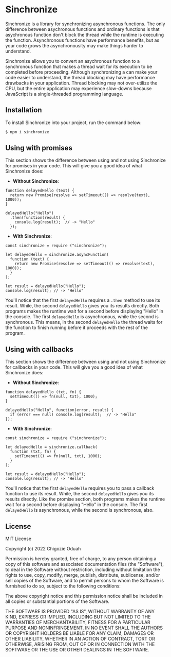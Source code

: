 # Sinchronize

Sinchronize is a library for synchronizing asynchronous functions. The only difference between asychronous functions and ordinary functions is that asychronous function don't block the thread while the runtime is executing the function. Asynchronous functions have performance benefits, but as your code grows the asynchronousity may make things harder to understand.

Sinchronize allows you to convert an asychronous function to a synchronous function that makes a thread wait for its execution to be completed before proceeding. Although synchronizing a can make your code easier to understand, the thread blocking may have performance drawbacks in your application. Thread blocking may not over-utilize the CPU, but the entire application may experience slow-downs because JavaScript is a single-threaded programming language.

## Installation

To install Sinchronize into your project, run the command below:
```bash
$ npm i sinchronize
```

## Using with promises

This section shows the difference between using and not using Sinchronize for promises in your code. This will give you a good idea of what Sinchronize does:

* **Without Sinchronize**:
```JS
function delayedHello (text) {
  return new Promise(resolve => setTimeout(() => resolve(text), 1000));
}

delayedHello("Hello")
  .then(function(result) {
    console.log(result);  // -> "Hello"
  });
```

* **With Sinchronize**:
```JS
const sinchronize = require ("sinchronize");

let delayedHello = sinchronize.asyncFunction(
  function (text) {
    return new Promise(resolve => setTimeout(() => resolve(text), 1000));
  }
);

let result = delayedHello("Hello");
console.log(result); // -> "Hello"
```

You'll notice that the first `delayedHello` requires a `.then` method to use its result. While, the second `delayedHello` gives you its results directly. Both programs makes the runtime wait for a second before displaying "Hello" in the console. The first `delayedHello` is asynchronous, while the second is synchronous. This means, in the second `delayedHello` the thread waits for the function to finish running before it proceeds with the rest of the program.

## Using with callbacks

This section shows the difference between using and not using Sinchronize for callbacks in your code. This will give you a good idea of what Sinchronize does:

* **Without Sinchronize**:
```JS
function delayedHello (txt, fn) {
  setTimeout(() => fn(null, txt), 1000);
}

delayedHello("Hello", function(error, result) {
  if (error === null) console.log(result);  // -> "Hello"
});
```

* **With Sinchronize**:
```JS
const sinchronize = require ("sinchronize");

let delayedHello = sinchronize.callback(
  function (txt, fn) {
    setTimeout(() => fn(null, txt), 1000);
  }
);

let result = delayedHello("Hello");
console.log(result); // -> "Hello"
```

You'll notice that the first `delayedHello` requires you to pass a callback function to use its result. While, the second `delayedHello` gives you its results directly. Like the promise section, both programs makes the runtime wait for a second before displaying "Hello" in the console. The first `delayedHello` is asynchronous, while the second is synchronous, also.

## License
MIT License

Copyright (c) 2022 Chigozie Oduah

Permission is hereby granted, free of charge, to any person obtaining a copy
of this software and associated documentation files (the "Software"), to deal
in the Software without restriction, including without limitation the rights
to use, copy, modify, merge, publish, distribute, sublicense, and/or sell
copies of the Software, and to permit persons to whom the Software is
furnished to do so, subject to the following conditions:

The above copyright notice and this permission notice shall be included in all
copies or substantial portions of the Software.

THE SOFTWARE IS PROVIDED "AS IS", WITHOUT WARRANTY OF ANY KIND, EXPRESS OR
IMPLIED, INCLUDING BUT NOT LIMITED TO THE WARRANTIES OF MERCHANTABILITY,
FITNESS FOR A PARTICULAR PURPOSE AND NONINFRINGEMENT. IN NO EVENT SHALL THE
AUTHORS OR COPYRIGHT HOLDERS BE LIABLE FOR ANY CLAIM, DAMAGES OR OTHER
LIABILITY, WHETHER IN AN ACTION OF CONTRACT, TORT OR OTHERWISE, ARISING FROM,
OUT OF OR IN CONNECTION WITH THE SOFTWARE OR THE USE OR OTHER DEALINGS IN THE
SOFTWARE.